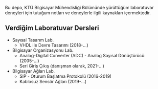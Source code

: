 Bu depo, KTÜ Bilgisayar Mühendisliği Bölümünde yürüttüğüm laboratuvar deneyleri için tutuğum notları ve deneylerle ilgili kaynakları içermektedir.

## Verdiğim Laboratuvar Dersleri
* Sayısal Tasarım Lab.
  * VHDL ile Devre Tasarımı (2018-...)
* Bilgisayar Organizasyonu Lab.
  * Analog-Digital Converter (ADC) - Analog Sayısal Dönüştürücü (2005-...)
  * Seri Giriş Çıkış (danışman olarak, 2021-...)
* Bilgisayar Ağları Lab.
  * SIP - Oturum Başlatma Protokolü (2016-2019)
  * Kablosuz Sensör Ağları (2019-...)
